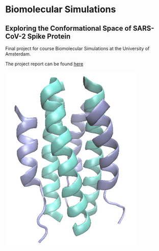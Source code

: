 # Biomolecular Simulations

## Exploring the Conformational Space of SARS-CoV-2 Spike Protein

Final project for course Biomolecular Simulations at the University of Amsterdam.

The project report can be found [here](https://github.com/hellowithchicken/Biomolecular-Simulations/blob/main/Report.pdf)

![protein-complex](https://github.com/hellowithchicken/Biomolecular-Simulations/blob/main/Protein%20complex/protein-complex.png)
